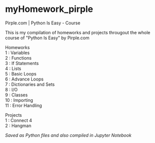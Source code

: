 # myHomework_pirple
Pirple.com | Python Is Easy - Course

This is my compilation of homeworks and projects througout the whole course of
"Python Is Easy" by Pirple.com

Homeworks\
1 : Variables\
2 : Functions\
3 : If Statements\
4 : Lists\
5 : Basic Loops\
6 : Advance Loops\
7 : Dictionaries and Sets\
8 : I/O\
9 : Classes\
10 : Importing\
11 : Error Handling

Projects\
1 : Connect 4\
2 : Hangman

*Saved as Python files and also compiled in Jupyter Notebook*
